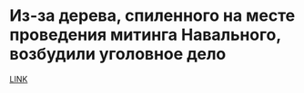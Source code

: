 # Из-за дерева, спиленного на месте проведения митинга Навального, возбудили уголовное дело



[LINK](https://varlamov.ru/2658457.html)